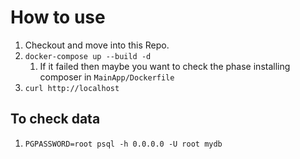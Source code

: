 # How to use

1. Checkout and move into this Repo.
1. `docker-compose up --build -d`
    1. If it failed then maybe you want to check the phase installing composer in `MainApp/Dockerfile`
1. `curl http://localhost`

## To check data

1. `PGPASSWORD=root psql -h 0.0.0.0 -U root mydb`
